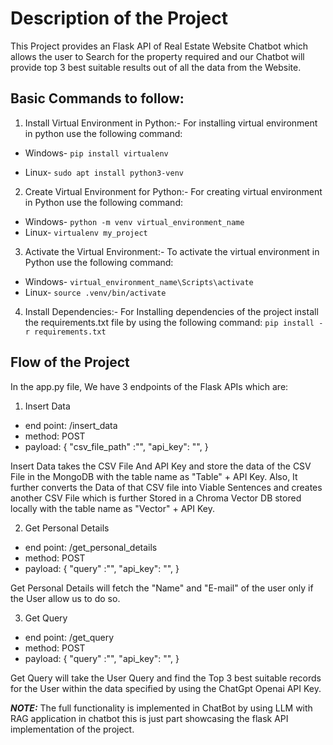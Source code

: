 # Description of the Project
This Project provides an Flask API of Real Estate Website Chatbot which allows the user to Search for the  property required and our Chatbot will provide top 3 best suitable results out of all the data from the Website.

## Basic Commands to follow:
1. Install Virtual Environment in Python:-
For installing virtual environment in python use the following command:

- Windows- ```pip install virtualenv```

- Linux- ```sudo apt install python3-venv```

2. Create Virtual Environment for Python:-
For creating virtual environment in Python use the following command:

- Windows- ```python -m venv virtual_environment_name```
- Linux- ```virtualenv my_project```

3. Activate the Virtual Environment:-
To activate the virtual environment in Python use the following command:

- Windows- ```virtual_environment_name\Scripts\activate```
- Linux- ```source .venv/bin/activate```

4. Install Dependencies:-
For Installing dependencies of the project install the requirements.txt file by using the following command: ```pip install -r requirements.txt```

## Flow of the Project
In the app.py file, We have 3 endpoints of the Flask APIs which are:

1. Insert Data
- end point:	/insert_data
- method:	POST
- payload: 	{
                	"csv_file_path" :"",
                	"api_key": "",
            	}

Insert Data takes the CSV File And API Key and store the data of the CSV File in the MongoDB with the table name as "Table" + API Key.
Also, It further converts the Data of that CSV file into Viable Sentences and creates another CSV File which is further Stored in a Chroma Vector DB stored locally with the table name as "Vector" + API Key.

2. Get Personal Details
- end point:	/get_personal_details
- method:	POST
- payload: 	{
                	"query" :"",
                	"api_key": "",
            	}

Get Personal Details will fetch the "Name" and "E-mail" of the user only if the User allow us to do so.

3. Get Query
- end point:	/get_query
- method:	POST
- payload: 	{
                	"query" :"",
                	"api_key": "",
            	}

Get Query will take the User Query and find the Top 3 best suitable records for the User within the data specified by using the ChatGpt Openai API Key.

**_NOTE:_**  The full functionality is implemented in ChatBot by using LLM with RAG application in chatbot this is just part showcasing the flask API implementation of the project.